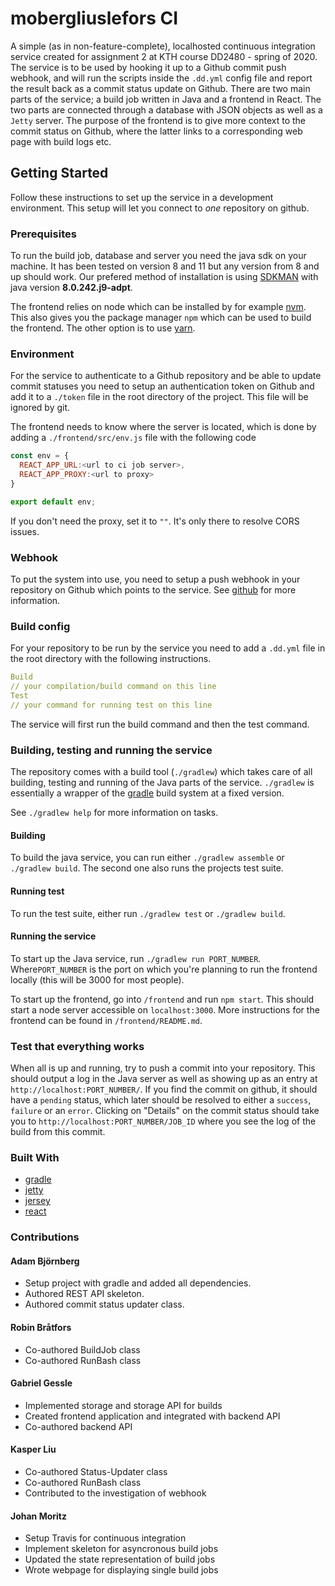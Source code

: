 # mobergliuslefors CI
A simple (as in non-feature-complete), localhosted continuous integration service created for assignment 2 at KTH course DD2480 - spring of 2020. The service is to be used by hooking it up to a Github commit push webhook, and will run the scripts inside the `.dd.yml` config file and report the result back as a commit status update on Github. There are two main parts of the service; a build job written in Java and a frontend in React. The two parts are connected through a database with JSON objects as well as a `Jetty` server. The purpose of the frontend is to give more context to the commit status on Github, where the latter links to a corresponding web page with build logs etc.

## Getting Started
Follow these instructions to set up the service in a development environment. This setup will let you connect to _one_ repository on github.

### Prerequisites
To run the build job, database and server you need the java sdk on your machine. It has been tested on version 8 and 11 but any version from 8 and up should work. Our prefered method of installation is using [SDKMAN](https://sdkman.io/install) with java version __8.0.242.j9-adpt__.

The frontend relies on node which can be installed by for example [nvm](https://github.com/nvm-sh/nvm). This also gives you the package manager `npm` which can be used to build the frontend. The other option is to use [yarn](https://yarnpkg.com/).

### Environment
For the service to authenticate to a Github repository and be able to update commit statuses you need to setup an authentication token on Github and add it to a `./token` file in the root directory of the project. This file will be ignored by git. 

The frontend needs to know where the server is located, which is done by adding a `./frontend/src/env.js` file with the following code
```javascript 
const env = {
  REACT_APP_URL:<url to ci job server>, 
  REACT_APP_PROXY:<url to proxy>
}

export default env;
```

If you don't need the proxy, set it to `""`. It's only there to resolve CORS issues.

### Webhook
To put the system into use, you need to setup a push webhook in your repository on Github which points to the service. See [github](https://developer.github.com/webhooks/) for more information.

### Build config
For your repository to be run by the service you need to add a `.dd.yml` file in the root directory with the following instructions. 

```yml
Build
// your compilation/build command on this line
Test
// your command for running test on this line
```

The service will first run the build command and then the test command.

### Building, testing and running the service
The repository comes with a build tool (`./gradlew`) which takes care of all building, testing and running of the Java parts of the service. `./gradlew` is essentially a wrapper of the [gradle](https://gradle.org/) build system at a fixed version. 

See `./gradlew help` for more information on tasks.

#### Building
To build the java service, you can run either `./gradlew assemble` or `./gradlew build`. The second one also runs the projects test suite.

#### Running test
To run the test suite, either run `./gradlew test` or `./gradlew build`.

#### Running the service
To start up the Java service, run `./gradlew run PORT_NUMBER`. Where`PORT_NUMBER` is the port on which you're planning to run the frontend locally (this will be 3000 for most people). 

To start up the frontend, go into `/frontend` and run `npm start`. This should start a node server accessible on `localhost:3000`. More instructions for the frontend can be found in `/frontend/README.md`.

### Test that everything works
When all is up and running, try to push a commit into your repository. This should output a log in the Java server as well as showing up as an entry at `http://localhost:PORT_NUMBER/`. If you find the commit on github, it should have a `pending` status, which later should be resolved to either a `success`, `failure` or an `error`. Clicking on "Details" on the commit status should take you to `http://localhost:PORT_NUMBER/JOB_ID` where you see the log of the build from this commit.

### Built With
* [gradle](https://gradle.org/)
* [jetty](https://www.eclipse.org/jetty/)
* [jersey](https://eclipse-ee4j.github.io/jersey/)
* [react](https://reactjs.org/)

### Contributions
#### Adam Björnberg
- Setup project with gradle and added all dependencies.
- Authored REST API skeleton.
- Authored commit status updater class.


#### Robin Bråtfors
- Co-authored BuildJob class
- Co-authored RunBash class

#### Gabriel Gessle
- Implemented storage and storage API for builds
- Created frontend application and integrated with backend API
- Co-authored backend API

#### Kasper Liu
- Co-authored Status-Updater class
- Co-authored RunBash class 
- Contributed to the investigation of webhook

#### Johan Moritz
- Setup Travis for continuous integration
- Implement skeleton for asyncronous build jobs
- Updated the state representation of build jobs
- Wrote webpage for displaying single build jobs

